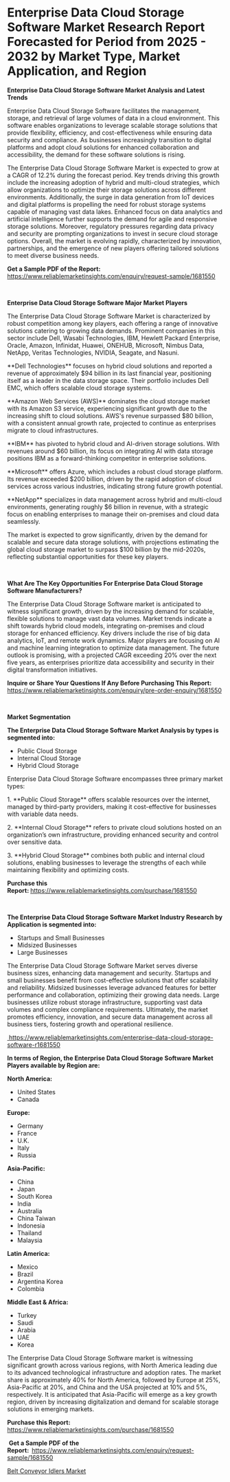 <p><h1>Enterprise Data Cloud Storage Software Market Research Report Forecasted for Period from 2025 -  2032 by Market Type, Market Application, and Region</h1></p><p><strong>Enterprise Data Cloud Storage Software Market Analysis and Latest Trends</strong></p>
<p><p>Enterprise Data Cloud Storage Software facilitates the management, storage, and retrieval of large volumes of data in a cloud environment. This software enables organizations to leverage scalable storage solutions that provide flexibility, efficiency, and cost-effectiveness while ensuring data security and compliance. As businesses increasingly transition to digital platforms and adopt cloud solutions for enhanced collaboration and accessibility, the demand for these software solutions is rising.</p><p>The Enterprise Data Cloud Storage Software Market is expected to grow at a CAGR of 12.2% during the forecast period. Key trends driving this growth include the increasing adoption of hybrid and multi-cloud strategies, which allow organizations to optimize their storage solutions across different environments. Additionally, the surge in data generation from IoT devices and digital platforms is propelling the need for robust storage systems capable of managing vast data lakes. Enhanced focus on data analytics and artificial intelligence further supports the demand for agile and responsive storage solutions. Moreover, regulatory pressures regarding data privacy and security are prompting organizations to invest in secure cloud storage options. Overall, the market is evolving rapidly, characterized by innovation, partnerships, and the emergence of new players offering tailored solutions to meet diverse business needs.</p></p>
<p><strong>Get a Sample PDF of the Report:&nbsp;</strong> <a href="https://www.reliablemarketinsights.com/enquiry/request-sample/1681550?utm_campaign=2951&utm_medium=2&utm_source=Github&utm_content=ia&utm_term=24032025&utm_id=enterprise-data-cloud-storage-software">https://www.reliablemarketinsights.com/enquiry/request-sample/1681550</a></p>
<p>&nbsp;</p>
<p><strong>Enterprise Data Cloud Storage Software Major Market Players</strong></p>
<p><p>The Enterprise Data Cloud Storage Software Market is characterized by robust competition among key players, each offering a range of innovative solutions catering to growing data demands. Prominent companies in this sector include Dell, Wasabi Technologies, IBM, Hewlett Packard Enterprise, Oracle, Amazon, Infinidat, Huawei, ONEHUB, Microsoft, Nimbus Data, NetApp, Veritas Technologies, NVIDIA, Seagate, and Nasuni.</p><p>**Dell Technologies** focuses on hybrid cloud solutions and reported a revenue of approximately $94 billion in its last financial year, positioning itself as a leader in the data storage space. Their portfolio includes Dell EMC, which offers scalable cloud storage systems.</p><p>**Amazon Web Services (AWS)** dominates the cloud storage market with its Amazon S3 service, experiencing significant growth due to the increasing shift to cloud solutions. AWS's revenue surpassed $80 billion, with a consistent annual growth rate, projected to continue as enterprises migrate to cloud infrastructures.</p><p>**IBM** has pivoted to hybrid cloud and AI-driven storage solutions. With revenues around $60 billion, its focus on integrating AI with data storage positions IBM as a forward-thinking competitor in enterprise solutions.</p><p>**Microsoft** offers Azure, which includes a robust cloud storage platform. Its revenue exceeded $200 billion, driven by the rapid adoption of cloud services across various industries, indicating strong future growth potential.</p><p>**NetApp** specializes in data management across hybrid and multi-cloud environments, generating roughly $6 billion in revenue, with a strategic focus on enabling enterprises to manage their on-premises and cloud data seamlessly.</p><p>The market is expected to grow significantly, driven by the demand for scalable and secure data storage solutions, with projections estimating the global cloud storage market to surpass $100 billion by the mid-2020s, reflecting substantial opportunities for these key players.</p></p>
<p>&nbsp;</p>
<p><strong>What Are The Key Opportunities For Enterprise Data Cloud Storage Software Manufacturers?</strong></p>
<p><p>The Enterprise Data Cloud Storage Software market is anticipated to witness significant growth, driven by the increasing demand for scalable, flexible solutions to manage vast data volumes. Market trends indicate a shift towards hybrid cloud models, integrating on-premises and cloud storage for enhanced efficiency. Key drivers include the rise of big data analytics, IoT, and remote work dynamics. Major players are focusing on AI and machine learning integration to optimize data management. The future outlook is promising, with a projected CAGR exceeding 20% over the next five years, as enterprises prioritize data accessibility and security in their digital transformation initiatives.</p></p>
<p><strong>Inquire or Share Your Questions If Any Before Purchasing This Report:</strong> <a href="https://www.reliablemarketinsights.com/enquiry/pre-order-enquiry/1681550?utm_campaign=2951&utm_medium=2&utm_source=Github&utm_content=ia&utm_term=24032025&utm_id=enterprise-data-cloud-storage-software">https://www.reliablemarketinsights.com/enquiry/pre-order-enquiry/1681550</a></p>
<p>&nbsp;</p>
<p><strong>Market Segmentation</strong></p>
<p><strong>The Enterprise Data Cloud Storage Software Market Analysis by types is segmented into:</strong></p>
<p><ul><li>Public Cloud Storage</li><li>Internal Cloud Storage</li><li>Hybrid Cloud Storage</li></ul></p>
<p><p>Enterprise Data Cloud Storage Software encompasses three primary market types: </p><p>1. **Public Cloud Storage** offers scalable resources over the internet, managed by third-party providers, making it cost-effective for businesses with variable data needs. </p><p>2. **Internal Cloud Storage** refers to private cloud solutions hosted on an organization’s own infrastructure, providing enhanced security and control over sensitive data. </p><p>3. **Hybrid Cloud Storage** combines both public and internal cloud solutions, enabling businesses to leverage the strengths of each while maintaining flexibility and optimizing costs.</p></p>
<p><strong>Purchase this Report:&nbsp;</strong><a href="https://www.reliablemarketinsights.com/purchase/1681550?utm_campaign=2951&utm_medium=2&utm_source=Github&utm_content=ia&utm_term=24032025&utm_id=enterprise-data-cloud-storage-software">https://www.reliablemarketinsights.com/purchase/1681550</a></p>
<p>&nbsp;</p>
<p><strong>The Enterprise Data Cloud Storage Software Market Industry Research by Application is segmented into:</strong></p>
<p><ul><li>Startups and Small Businesses</li><li>Midsized Businesses</li><li>Large Businesses</li></ul></p>
<p><p>The Enterprise Data Cloud Storage Software Market serves diverse business sizes, enhancing data management and security. Startups and small businesses benefit from cost-effective solutions that offer scalability and reliability. Midsized businesses leverage advanced features for better performance and collaboration, optimizing their growing data needs. Large businesses utilize robust storage infrastructure, supporting vast data volumes and complex compliance requirements. Ultimately, the market promotes efficiency, innovation, and secure data management across all business tiers, fostering growth and operational resilience.</p></p>
<p><a href="https://www.reliablemarketinsights.com/enterprise-data-cloud-storage-software-r1681550?utm_campaign=2951&utm_medium=2&utm_source=Github&utm_content=ia&utm_term=24032025&utm_id=enterprise-data-cloud-storage-software">&nbsp;https://www.reliablemarketinsights.com/enterprise-data-cloud-storage-software-r1681550</a></p>
<p><strong>In terms of Region, the Enterprise Data Cloud Storage Software Market Players available by Region are:</strong></p>
<p>
    <p> <strong> North America: </strong>
        <ul>
            <li>United States</li>
            <li>Canada</li>
        </ul>
        </p> 
    <p> <strong> Europe: </strong>
        <ul>
            <li>Germany</li>
            <li>France</li>
            <li>U.K.</li>
            <li>Italy</li>
            <li>Russia</li>
        </ul>
        </p> 
    <p> <strong> Asia-Pacific: </strong>
        <ul>
            <li>China</li>
            <li>Japan</li>
            <li>South Korea</li>
            <li>India</li>
            <li>Australia</li>
            <li>China Taiwan</li>
            <li>Indonesia</li>
            <li>Thailand</li>
            <li>Malaysia</li>
        </ul>
        </p> 
    <p> <strong> Latin America: </strong>
        <ul>
            <li>Mexico</li>
            <li>Brazil</li>
            <li>Argentina Korea</li>
            <li>Colombia</li>
        </ul>
        </p> 
    <p> <strong> Middle East & Africa: </strong>
        <ul>
            <li>Turkey</li>
            <li>Saudi</li>
            <li>Arabia</li>
            <li>UAE</li>
            <li>Korea</li>
        </ul>
    </p>
    </p>
<p><p>The Enterprise Data Cloud Storage Software market is witnessing significant growth across various regions, with North America leading due to its advanced technological infrastructure and adoption rates. The market share is approximately 40% for North America, followed by Europe at 25%, Asia-Pacific at 20%, and China and the USA projected at 10% and 5%, respectively. It is anticipated that Asia-Pacific will emerge as a key growth region, driven by increasing digitalization and demand for scalable storage solutions in emerging markets.</p></p>
<p><strong>Purchase this Report: </strong><a href="https://www.reliablemarketinsights.com/purchase/1681550?utm_campaign=2951&utm_medium=2&utm_source=Github&utm_content=ia&utm_term=24032025&utm_id=enterprise-data-cloud-storage-software">https://www.reliablemarketinsights.com/purchase/1681550</a></p>
<p>&nbsp;<strong>Get a Sample PDF of the Report:&nbsp;&nbsp;</strong><a href="https://www.reliablemarketinsights.com/enquiry/request-sample/1681550?utm_campaign=2951&utm_medium=2&utm_source=Github&utm_content=ia&utm_term=24032025&utm_id=enterprise-data-cloud-storage-software">https://www.reliablemarketinsights.com/enquiry/request-sample/1681550</a></p>
<p><strong></strong></p>
<p><p><a href="https://github.com/hannajuana198484/Market-Research-Report-List-1/blob/main/belt-conveyor-idlers-market.md?utm_campaign=2951&utm_medium=2&utm_source=Github&utm_content=ia&utm_term=24032025&utm_id=enterprise-data-cloud-storage-software">Belt Conveyor Idlers Market</a></p></p>